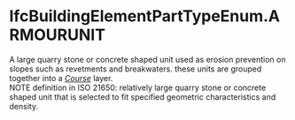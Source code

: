 IfcBuildingElementPartTypeEnum.ARMOURUNIT
=========================================
A large quarry stone or concrete shaped unit used as erosion prevention on
slopes such as revetments and breakwaters. these units are grouped together
into a [_Course_]($element://{2FFB2951-EEF9-49ce-BE91-DABE981E3BE6}) layer.  
NOTE definition in ISO 21650: relatively large quarry stone or concrete shaped
unit that is selected to fit specified geometric characteristics and density.


